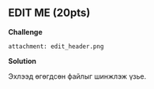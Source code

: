 ## EDIT ME (20pts)
**Challenge**
```
attachment: edit_header.png
```
**Solution**

Эхлээд өгөгдсөн файлыг шинжлэж үзье.
